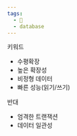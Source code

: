 ```yaml
---
tags:
  - 🌱
  - database
---
```

키워드
- 수평확장
- 높은 확장성
- 비정형 데이터
- 빠른 성능(읽기/쓰기)

반대
- 엄격한 트랜잭션
- 데이터 일관성


